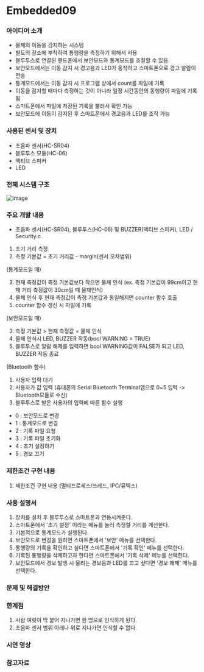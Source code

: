 # Embedded09

### 아이디어 소개
- 물체의 이동을 감지하는 시스템
- 별도의 장소에 부착하여 통행량을 측정하기 위해서 사용
- 블루투스로 연결된 핸드폰에서 보안모드와 통계모드를 조절할 수 있음
- 보안모드에서는 이동 감지 시 경고음과 LED가 동작하고 스마트폰으로 경고 알람이 전송
- 통계모드에서는 이동 감지 시 프로그램 상에서 count를 파일에 기록
- 이동을 감지할 때마다 측정하는 것이 아니라 일정 시간동안의 동행량이 파일에 기록됨
- 스마트폰에서 파일에 저장된 기록을 불러서 확인 가능
- 보안모드에 이동이 감지된 후 스마트폰에서 경고음과 LED를 조작 가능

### 사용된 센서 및 장치
- 초음파 센서(HC-SR04)
- 블루투스 모듈(HC-06)
- 액티브 스피커
- LED

### 전체 시스템 구조
![image](https://user-images.githubusercontent.com/90839233/206896733-0d123e5a-1c0c-40eb-ad86-51fce4951a3b.png)

### 주요 개발 내용
- 초음파 센서(HC-SR04), 블루투스(HC-06) 및 BUZZER(액티브 스피커), LED / Security.c

1. 초기 거리 측정
2. 측정 기본값 = 초기 거리값 - margin(센서 오차범위)

(통계모드일 때)

3. 현재 측정값이 측정 기본값보다 작으면 물체 인식   (ex. 측정 기본값이 99cm이고 현재 거리 측정값이 30cm일 때 물체인식)
4. 물체 인식 후 현재 측정값이 측정 기본값과 동일해지면 counter 함수 호출
5. counter 함수 갱신 시 파일에 기록

(보안모드일 때)

3. 측정 기본값 > 현재 측정값 = 물체 인식
4. 물체 인식시 LED, BUZZER 작동(bool WARNING = TRUE)
5. 블루투스로 알람 해제를 입력하면 bool WARNING값이 FALSE가 되고 LED, BUZZER 작동 종료

(Bluetooth 함수)

1. 사용자 입력 대기
2. 사용자가 값 입력 (휴대폰의 Serial Bluetooth Terminal앱으로 0~5 입력 -> Bluetooth모듈로 수신)
3. 블루투스로 받은 사용자의 입력에 따른 함수 실행
- 0 : 보안모드로 변경
- 1 : 통계모드로 변경
- 2 : 기록 파일 요청
- 3 : 기록 파일 초기화
- 4 : 초기 설정하기
- 5 : 경보 끄기


### 제한조건 구현 내용
1. 제한조건 구현 내용 (멀티프로세스/쓰레드, IPC/뮤텍스)

### 사용 설명서
1. 장치를 설치 후 블루투스로 스마트폰과 연동시켜준다.
2. 스마트폰에서 '초기 설정' 이라는 메뉴를 눌러 측정할 거리를 계산한다.
3. 기본적으로 통계모드가 실행된다.
4. 보안모드로 변경을 원하면 스마트폰에서 '보안' 메뉴를 선택한다.
5. 통행량의 기록을 확인하고 싶다면 스마트폰에서 '기록 확인' 메뉴를 선택한다.
6. 기록된 통행량을 삭제하고자 한다면 스마트폰에서 '기록 삭제' 메뉴를 선택한다.
7. 보안모드에서 경보 발생 시 울리는 경보음과 LED를 끄고 싶다면 '경보 해제' 메뉴를 선택한다.

### 문제 및 해결방안

### 한계점
1. 사람 여럿이 딱 붙어 지나가면 한 명으로 인식하게 된다.
2. 초음파 센서 범위 아래나 위로 지나가면 인식할 수 없다. 

### 시연 영상

### 참고자료






